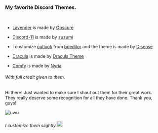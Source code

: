 ### My favorite Discord Themes.
<br>




- [Lavender](https://github.com/Lavender-Discord/Lavender/blob/main/dev.css) is made by [Obscure](https://github.com/Obscure-Git)

- [Discord-11](https://github.com/zuzumi-f/Discord-11/blob/main/Discord11.theme.css) is made by [zuzumi](https://github.com/zuzumi-f)

- I customize [outlook](https://github.com/Ruhannn/discord-theme/blob/main/outlook.theme.css) from [bdeditor](https://bdeditor.dev/theme/solana)
and the theme is made by [Disease](https://github.com/maenDisease)

- [Dracula](https://github.com/dracula/betterdiscord) is made by 
[Dracula Theme](https://github.com/dracula)

- [Comfy](https://github.com/Comfy-Themes/Discord) is made by [Nyria](https://github.com/NYRI4)










###### With full credit given to them.
Hi there! Just wanted to make sure I shout out them for their great work. They really deserve some recognition for all they have done. Thank you, guys!

![uwu](https://media.tenor.com/p04QAjpOxOUAAAAC/in-love-anime.gif "uwu")

<h6>
I customize them slightly.<img src="https://media.tenor.com/PsqSjsWBQgkAAAAj/yaay-anime.gif" width="20"height="20">
</h6>

